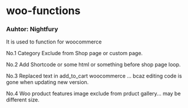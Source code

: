 # woo-functions
### Auhtor: Nightfury
It is used to function for woocommerce

No.1 Category Exclude from Shop page or custom page.

No.2 Add Shortcode or some html or something before shop page loop.

No.3 Replaced text in add_to_cart woocommerce ... bcaz editing code is gone when updating new version.

No.4 Woo product features image exclude from prduct gallery... may be different size.
